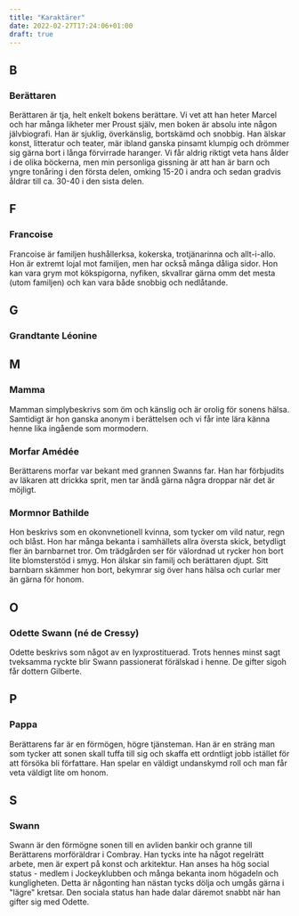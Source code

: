 ```yaml
---
title: "Karaktärer"
date: 2022-02-27T17:24:06+01:00
draft: true
---
```


## B
### Berättaren
Berättaren är tja, helt enkelt bokens berättare. Vi vet att han heter Marcel och har många likheter mer Proust själv, men boken är absolu inte någon jälvbiografi. Han är sjuklig, överkänslig, bortskämd och snobbig. Han älskar konst, litteratur och teater, mär ibland ganska pinsamt klumpig och drömmer sig gärna bort i långa förvirrade haranger. Vi får aldrig riktigt veta hans ålder i de olika böckerna, men min personliga gissning är att han är barn och yngre tonåring i den första delen, omking 15-20 i andra och sedan gradvis åldrar till ca. 30-40 i den sista delen.

## F
### Francoise
Francoise är familjen hushållerksa, kokerska, trotjänarinna och allt-i-allo. Hon är extremt lojal mot familjen, men har också många dåliga sidor. Hon kan vara grym mot kökspigorna, nyfiken, skvallrar gärna omm det mesta (utom familjen) och kan vara både snobbig och nedlåtande.

## G
### Grandtante Léonine


## M
### Mamma
Mamman simplybeskrivs som öm och känslig och är orolig för sonens hälsa. Samtidigt är hon ganska anonym i berättelsen och vi får inte lära känna henne lika ingående som mormodern.

### Morfar Amédée
Berättarens morfar var bekant med grannen Swanns far. Han har förbjudits av läkaren att drickka sprit, men tar ändå gärna några droppar när det är möjligt.

### Mormnor Bathilde
Hon beskrivs som en okonvnetionell kvinna, som tycker om vild natur, regn och blåst. Hon har många bekanta i samhällets allra översta skick, betydligt fler än barnbarnet tror. Om trädgården ser för välordnad ut rycker hon bort lite blomsterstöd i smyg. Hon älskar sin familj och berättaren djupt. Sitt barnbarn skämmer hon bort, bekymrar sig över hans hälsa och curlar mer än gärna för honom.

## O
### Odette Swann (né de Cressy)
Odette beskrivs som något av en lyxprostituerad. Trots hennes minst sagt tveksamma ryckte blir Swann passionerat förälskad i henne. De gifter sigoh får dottern Gilberte.

## P
### Pappa
Berättarens far är en förmögen, högre tjänsteman. Han är en sträng man som tycker att sonen skall tuffa till sig och skaffa ett ordntligt jobb istället för att försöka bli författare. Han spelar en väldigt undanskymd roll och man får veta väldigt lite om honom.

## S
### Swann
Swann är den förmögne sonen till en avliden bankir och granne till Berättarens morföräldrar i Combray. Han tycks inte ha något regelrätt arbete, men är expert på konst och arkitektur.  Han anses ha hög social status - medlem i Jockeyklubben och många bekanta inom högadeln och kungligheten. Detta är någonting han nästan tycks dölja och umgås gärna i "lägre" kretsar. Den sociala status han hade dalar däremot snabbt när han gifter sig med Odette.

